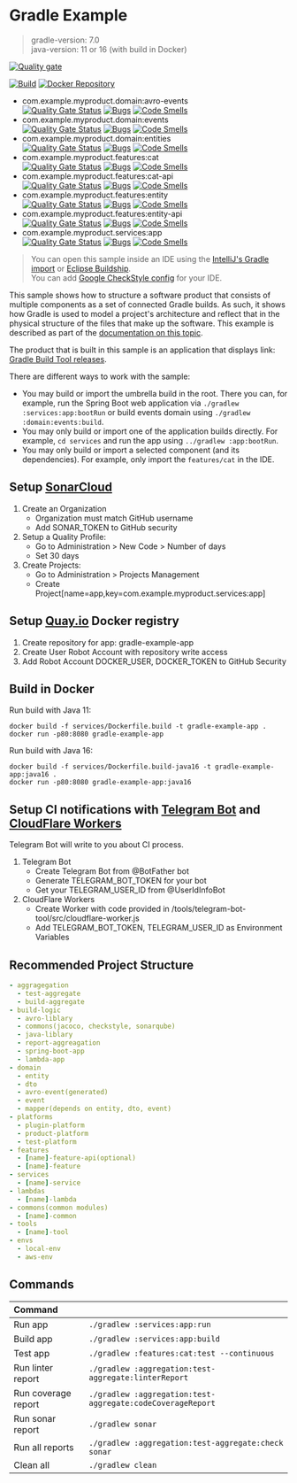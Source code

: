 # Gradle Example
> gradle-version: 7.0  
> java-version: 11 or 16 (with build in Docker)

[![Quality gate](https://sonarcloud.io/api/project_badges/quality_gate?project=com.example.myproduct.services%3Aapp)](https://sonarcloud.io/dashboard?id=com.example.myproduct.services%3Aapp)

[![Build](https://github.com/srcmaxim/gradle-example/actions/workflows/build.yml/badge.svg)](https://github.com/srcmaxim/gradle-example/actions/workflows/build.yml)
[![Docker Repository](https://img.shields.io/badge/docker-latest-brightgreen)](https://quay.io/repository/srcmaxim/gradle-example-app?tab=tags)

- com.example.myproduct.domain:avro-events  
  [![Quality Gate Status](https://sonarcloud.io/api/project_badges/measure?project=com.example.myproduct.domain:avro-events&metric=alert_status)](https://sonarcloud.io/dashboard?id=com.example.myproduct.domain:avro-events)
  [![Bugs](https://sonarcloud.io/api/project_badges/measure?project=com.example.myproduct.domain:avro-events&metric=bugs)](https://sonarcloud.io/dashboard?id=com.example.myproduct.domain:avro-events)
  [![Code Smells](https://sonarcloud.io/api/project_badges/measure?project=com.example.myproduct.domain:avro-events&metric=code_smells)](https://sonarcloud.io/dashboard?id=com.example.myproduct.domain:avro-events)
- com.example.myproduct.domain:events  
  [![Quality Gate Status](https://sonarcloud.io/api/project_badges/measure?project=com.example.myproduct.domain:events&metric=alert_status)](https://sonarcloud.io/dashboard?id=com.example.myproduct.domain:events)
  [![Bugs](https://sonarcloud.io/api/project_badges/measure?project=com.example.myproduct.domain:events&metric=bugs)](https://sonarcloud.io/dashboard?id=com.example.myproduct.domain:events)
  [![Code Smells](https://sonarcloud.io/api/project_badges/measure?project=com.example.myproduct.domain:events&metric=code_smells)](https://sonarcloud.io/dashboard?id=com.example.myproduct.domain:events)
- com.example.myproduct.domain:entities  
  [![Quality Gate Status](https://sonarcloud.io/api/project_badges/measure?project=com.example.myproduct.domain:entities&metric=alert_status)](https://sonarcloud.io/dashboard?id=com.example.myproduct.domain:entities)
  [![Bugs](https://sonarcloud.io/api/project_badges/measure?project=com.example.myproduct.domain:entities&metric=bugs)](https://sonarcloud.io/dashboard?id=com.example.myproduct.domain:entities)
  [![Code Smells](https://sonarcloud.io/api/project_badges/measure?project=com.example.myproduct.domain:entities&metric=code_smells)](https://sonarcloud.io/dashboard?id=com.example.myproduct.domain:entities)
- com.example.myproduct.features:cat  
  [![Quality Gate Status](https://sonarcloud.io/api/project_badges/measure?project=com.example.myproduct.features:cat&metric=alert_status)](https://sonarcloud.io/dashboard?id=com.example.myproduct.features:cat)
  [![Bugs](https://sonarcloud.io/api/project_badges/measure?project=com.example.myproduct.features:cat&metric=bugs)](https://sonarcloud.io/dashboard?id=com.example.myproduct.features:cat)
  [![Code Smells](https://sonarcloud.io/api/project_badges/measure?project=com.example.myproduct.features:cat&metric=code_smells)](https://sonarcloud.io/dashboard?id=com.example.myproduct.features:cat)
- com.example.myproduct.features:cat-api  
  [![Quality Gate Status](https://sonarcloud.io/api/project_badges/measure?project=com.example.myproduct.features:cat-api&metric=alert_status)](https://sonarcloud.io/dashboard?id=com.example.myproduct.features:cat-api)
  [![Bugs](https://sonarcloud.io/api/project_badges/measure?project=com.example.myproduct.features:cat-api&metric=bugs)](https://sonarcloud.io/dashboard?id=com.example.myproduct.features:cat-api)
  [![Code Smells](https://sonarcloud.io/api/project_badges/measure?project=com.example.myproduct.features:cat-api&metric=code_smells)](https://sonarcloud.io/dashboard?id=com.example.myproduct.features:cat-api)
- com.example.myproduct.features:entity  
  [![Quality Gate Status](https://sonarcloud.io/api/project_badges/measure?project=com.example.myproduct.features:entity&metric=alert_status)](https://sonarcloud.io/dashboard?id=com.example.myproduct.features:entity)
  [![Bugs](https://sonarcloud.io/api/project_badges/measure?project=com.example.myproduct.features:entity&metric=bugs)](https://sonarcloud.io/dashboard?id=com.example.myproduct.features:entity)
  [![Code Smells](https://sonarcloud.io/api/project_badges/measure?project=com.example.myproduct.features:entity&metric=code_smells)](https://sonarcloud.io/dashboard?id=com.example.myproduct.features:entity)
- com.example.myproduct.features:entity-api  
  [![Quality Gate Status](https://sonarcloud.io/api/project_badges/measure?project=com.example.myproduct.features:entity-api&metric=alert_status)](https://sonarcloud.io/dashboard?id=com.example.myproduct.features:entity-api)
  [![Bugs](https://sonarcloud.io/api/project_badges/measure?project=com.example.myproduct.features:entity-api&metric=bugs)](https://sonarcloud.io/dashboard?id=com.example.myproduct.features:entity-api)
  [![Code Smells](https://sonarcloud.io/api/project_badges/measure?project=com.example.myproduct.features:entity-api&metric=code_smells)](https://sonarcloud.io/dashboard?id=com.example.myproduct.features:entity-api)
- com.example.myproduct.services:app  
  [![Quality Gate Status](https://sonarcloud.io/api/project_badges/measure?project=com.example.myproduct.services:app&metric=alert_status)](https://sonarcloud.io/dashboard?id=com.example.myproduct.services:app)
  [![Bugs](https://sonarcloud.io/api/project_badges/measure?project=com.example.myproduct.services:app&metric=bugs)](https://sonarcloud.io/dashboard?id=com.example.myproduct.services:app)
  [![Code Smells](https://sonarcloud.io/api/project_badges/measure?project=com.example.myproduct.services:app&metric=code_smells)](https://sonarcloud.io/dashboard?id=com.example.myproduct.services:app)
  

> You can open this sample inside an IDE using the [IntelliJ's Gradle import](https://www.jetbrains.com/help/idea/gradle.html#gradle_import_project_start) or [Eclipse Buildship](https://projects.eclipse.org/projects/tools.buildship).  
> You can add [Google CheckStyle config](build-logic/commons/src/main/resources/StyleSources.md) for your IDE.

This sample shows how to structure a software product that consists of multiple components as a set of connected Gradle builds.
As such, it shows how Gradle is used to model a project's architecture and reflect that in the physical structure of the files that make up the software.
This example is described as part of the [documentation on this topic](https://docs.gradle.org/7.0/userguide/structuring_software_products.html).

The product that is built in this sample is an application that displays link: [Gradle Build Tool releases](https://gradle.org/releases/).

There are different ways to work with the sample:

- You may build or import the umbrella build in the root.
  There you can, for example, run the Spring Boot web application via `./gradlew :services:app:bootRun` or build events domain using `./gradlew :domain:events:build`.
- You may only build or import one of the application builds directly.
  For example, `cd services` and run the app using  `../gradlew :app:bootRun`.
- You may only build or import a selected component (and its dependencies).
  For example, only import the `features/cat` in the IDE.

## Setup [SonarCloud](https://sonarcloud.io/)

1. Create an Organization
   - Organization must match GitHub username
   - Add SONAR_TOKEN to GitHub security 
2. Setup a Quality Profile:
   - Go to Administration > New Code > Number of days
   - Set 30 days
3. Create Projects:
   - Go to Administration > Projects Management
   - Create Project\[name=app,key=com.example.myproduct.services:app]
    
## Setup [Quay.io](https://quay.io) Docker registry

1. Create repository for app: gradle-example-app
2. Create User Robot Account with repository write access
3. Add Robot Account DOCKER_USER, DOCKER_TOKEN to GitHub Security

## Build in Docker

Run build with Java 11:
```
docker build -f services/Dockerfile.build -t gradle-example-app .
docker run -p80:8080 gradle-example-app
```
Run build with Java 16:
```
docker build -f services/Dockerfile.build-java16 -t gradle-example-app:java16 .
docker run -p80:8080 gradle-example-app:java16
```
    
## Setup CI notifications with [Telegram Bot](https://telegram.org/blog/bot-revolution) and [CloudFlare Workers](https://workers.cloudflare.com/)

Telegram Bot will write to you about CI process.

1. Telegram Bot
   - Create Telegram Bot from @BotFather bot
   - Generate TELEGRAM_BOT_TOKEN for your bot
   - Get your TELEGRAM_USER_ID from @UserIdInfoBot
2. CloudFlare Workers
   - Create Worker with code provided in /tools/telegram-bot-tool/src/cloudflare-worker.js
   - Add TELEGRAM_BOT_TOKEN, TELEGRAM_USER_ID as Environment Variables

## Recommended Project Structure

```yml
- aggragegation
  - test-aggregate
  - build-aggregate
- build-logic
  - avro-liblary
  - commons(jacoco, checkstyle, sonarqube)
  - java-liblary
  - report-aggreagation
  - spring-boot-app
  - lambda-app
- domain
  - entity
  - dto
  - avro-event(generated)
  - event
  - mapper(depends on entity, dto, event)
- platforms
  - plugin-platform
  - product-platform
  - test-platform
- features
  - [name]-feature-api(optional)
  - [name]-feature
- services
  - [name]-service
- lambdas
  - [name]-lambda
- commons(common modules)
  - [name]-common
- tools
  - [name]-tool
- envs
  - local-env
  - aws-env
```

## Commands

|Command||
|:---|---|
|Run app|`./gradlew :services:app:run`
|Build app| `./gradlew :services:app:build`
|Test app|`./gradlew :features:cat:test --continuous`
|Run linter report|`./gradlew :aggregation:test-aggregate:linterReport`
|Run coverage report|`./gradlew :aggregation:test-aggregate:codeCoverageReport`
|Run sonar report|`./gradlew sonar`
|Run all reports|`./gradlew :aggregation:test-aggregate:check sonar`
|Clean all|`./gradlew clean`
